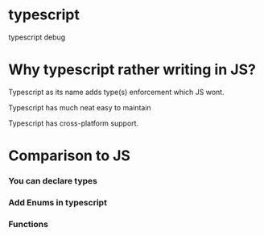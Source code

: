 # typescript
typescript debug

<h1>Why typescript rather writing in JS?</h1>
<p>Typescript as its name adds type(s) enforcement which JS wont.</p>
<p>Typescript has much neat easy to maintain</p>
<p>Typescript has cross-platform support.</p>

<h1>Comparison to JS</h1>
<h3>You can declare types</h3>
<h3>Add Enums in typescript</h3>
<h3>Functions</h3>
